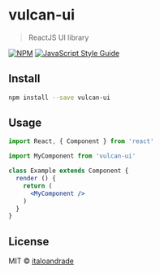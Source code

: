 # vulcan-ui

> ReactJS UI library

[![NPM](https://img.shields.io/npm/v/vulcan-ui.svg)](https://www.npmjs.com/package/vulcan-ui) [![JavaScript Style Guide](https://img.shields.io/badge/code_style-standard-brightgreen.svg)](https://standardjs.com)

## Install

```bash
npm install --save vulcan-ui
```

## Usage

```jsx
import React, { Component } from 'react'

import MyComponent from 'vulcan-ui'

class Example extends Component {
  render () {
    return (
      <MyComponent />
    )
  }
}
```

## License

MIT © [italoandrade](https://github.com/italoandrade)
